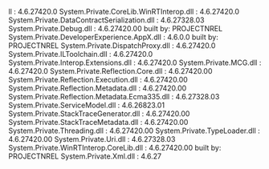 ll                         : 4.6.27420.0
System.Private.CoreLib.WinRTInterop.dll                      : 4.6.27420.0
System.Private.DataContractSerialization.dll                 : 4.6.27328.03
System.Private.Debug.dll                                     : 4.6.27420.00 built by: PROJECTNREL
System.Private.DeveloperExperience.AppX.dll                  : 4.6.0.0 built by: PROJECTNREL
System.Private.DispatchProxy.dll                             : 4.6.27420.0
System.Private.ILToolchain.dll                               : 4.6.27420.0
System.Private.Interop.Extensions.dll                        : 4.6.27420.0
System.Private.MCG.dll                                       : 4.6.27420.0
System.Private.Reflection.Core.dll                           : 4.6.27420.00
System.Private.Reflection.Execution.dll                      : 4.6.27420.00
System.Private.Reflection.Metadata.dll                       : 4.6.27420.00
System.Private.Reflection.Metadata.Ecma335.dll               : 4.6.27328.03
System.Private.ServiceModel.dll                              : 4.6.26823.01
System.Private.StackTraceGenerator.dll                       : 4.6.27420.00
System.Private.StackTraceMetadata.dll                        : 4.6.27420.00
System.Private.Threading.dll                                 : 4.6.27420.00
System.Private.TypeLoader.dll                                : 4.6.27420.00
System.Private.Uri.dll                                       : 4.6.27328.03
System.Private.WinRTInterop.CoreLib.dll                      : 4.6.27420.00 built by: PROJECTNREL
System.Private.Xml.dll                                       : 4.6.27